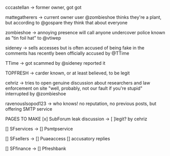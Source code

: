cccastellan -> 
    former owner, got got

mattegatherers -> 
    current owner
    user @zombieshoe thinks they're a plant, but according to @gospare they think that about everyone

zombieshoe ->
    annoying presence
    will call anyone undercover police
    known as "tin foil hat" to @vtiwep

sideney ->
    sells accesses but is often accused of being fake in the comments
    has recently been officially accused by @TTime

TTime ->
    got scammed by @sideney
    reported it

TOPFRESH ->
    carder
    known, or at least believed, to be legit

cehriz ->
    tries to open genuine discussion about researchers and law enforcement on site
    "well, probably, not our fault if you're stupid"
    interrupted by @zombieshoe

ravenousIsopod123 ->
    who knows!
    no reputation, no previous posts, but offering SMTP service



PAGES TO MAKE
[x] SubForum leak discussion
    -> [ ]legit? by cehriz

[] SFservices
    -> [] Psmtpservice

[] SFsellers
    -> [] Puaeaccess
        [] accusatory replies

[] SFfinance
    -> [] Pfreshbank